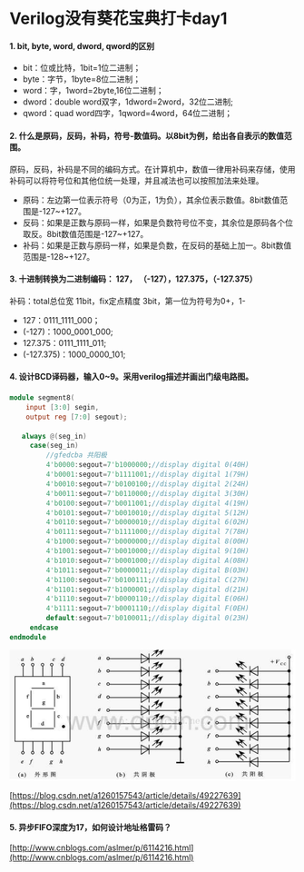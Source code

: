 # Verilog没有葵花宝典打卡day1

#### 1. bit, byte, word, dword, qword的区别

- bit：位或比特，1bit=1位二进制；
- byte：字节，1byte=8位二进制；
- word：字，1word=2byte,16位二进制；
- dword：double word双字，1dword=2word，32位二进制;
- qword：quad word四字，1qword=4word，64位二进制；

#### 2. 什么是原码，反码，补码，符号-数值码。以8bit为例，给出各自表示的数值范围。

原码，反码，补码是不同的编码方式。在计算机中，数值一律用补码来存储，使用补码可以将符号位和其他位统一处理，并且减法也可以按照加法来处理。
- 原码：左边第一位表示符号（0为正，1为负），其余位表示数值。8bit数值范围是-127~+127。
- 反码：如果是正数与原码一样，如果是负数符号位不变，其余位是原码各个位取反。8bit数值范围是-127~+127。
- 补码：如果是正数与原码一样，如果是负数，在反码的基础上加一。8bit数值范围是-128~+127。

#### 3. 十进制转换为二进制编码： 127， （-127），127.375，（-127.375）

补码：total总位宽 11bit，fix定点精度 3bit，第一位为符号为0+，1-
- 127：0111_1111_000；
- (-127)：1000_0001_000;
- 127.375：0111_1111_011;
- (-127.375)：1000_0000_101;

#### 4. 设计BCD译码器，输入0~9。采用verilog描述并画出门级电路图。

```verilog
module segment8(
    input [3:0] segin,
    output reg [7:0] segout);
   
   always @(seg_in)
     case(seg_in)
         //gfedcba 共阳极
         4'b0000:segout=7'b1000000;//display digital 0(40H)
         4'b0001:segout=7'b1111001;//display digital 1(79H)
         4'b0010:segout=7'b0100100;//display digital 2(24H)
         4'b0011:segout=7'b0110000;//display digital 3(30H)
         4'b0100:segout=7'b0011001;//display digital 4(19H)
         4'b0101:segout=7'b0010010;//display digital 5(12H)
         4'b0110:segout=7'b0000010;//display digital 6(02H)
         4'b0111:segout=7'b1111000;//display digital 7(78H)
         4'b1000:segout=7'b0000000;//display digital 8(00H)
         4'b1001:segout=7'b0010000;//display digital 9(10H)
         4'b1010:segout=7'b0001000;//display digital A(08H)
         4'b1011:segout=7'b0000011;//display digital B(03H)
         4'b1100:segout=7'b0100111;//display digital C(27H)
         4'b1101:segout=7'b1000001;//display digital d(21H)
         4'b1110:segout=7'b0000110;//display digital E(06H)
         4'b1111:segout=7'b0001110;//display digital F(0EH)
         default:segout=7'b0100011;//display digital 0(23H)
     endcase
endmodule
```

![test](https://github.com/TiankUo105/Digital_Front_End_Verilog/raw/master/picture/译码器.png) 

[https://blog.csdn.net/a1260157543/article/details/49227639](https://blog.csdn.net/a1260157543/article/details/49227639) 

#### 5. 异步FIFO深度为17，如何设计地址格雷码？

[http://www.cnblogs.com/aslmer/p/6114216.html](http://www.cnblogs.com/aslmer/p/6114216.html) 
